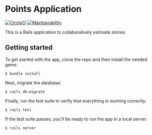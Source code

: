 # Points Application

[![CircleCI](https://circleci.com/gh/fastruby/points.svg?style=shield)](https://circleci.com/gh/fastruby/points)
[![Maintainability](https://api.codeclimate.com/v1/badges/2484911d9c021cfee1ce/maintainability)](https://codeclimate.com/github/fastruby/points/maintainability)

This is a Rails application to collaboratively estimate stories

## Getting started

To get started with the app, clone the repo and then install the needed gems:

```
$ bundle install 
```

Next, migrate the database:

```
$ rails db:migrate
```

Finally, run the test suite to verify that everything is working correctly:

```
$ rails test
```

If the test suite passes, you'll be ready to run the app in a local server:

```
$ rails server
```
